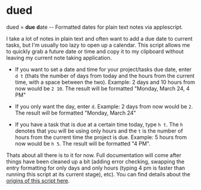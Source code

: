 dued
====

dued = **due** **d**ate -- Formatted dates for plain text notes via applescript. 

I take a lot of notes in plain text and often want to add a due date to current tasks, but I'm usually too lazy to open up a calendar. This script allows me to quickly grab a future date or time and copy it to my clipboard without leaving my current note taking application. 

- If you want to set a date and time for your project/tasks due date, enter `d t` (thats the number of days from today and the hours from the current time, with a space between the two). Example: 2 days and 10 hours from now would be `2 10`. The result will be formatted "Monday, March 24, 4 PM"

- If you only want the day, enter `d`. Example: 2 days from now would be `2`. The result will be formatted "Monday, March 24"

- If you have a task that is due at a certain time today, type `h t`. The `h` denotes that you will be using only hours and the `t` is the number of hours from the current time the project is due. Example: 5 hours from now would be `h 5`. The result will be formatted "4 PM". 

Thats about all there is to it for now. Full documentation will come after things have been cleaned up a bit (adding error checking, swapping the entry formatting for only days and only hours (typing 4 pm is faster than running this script at its current stage), etc). You can find details about the [origins of this script here](http://scriptogr.am/unforswearing/post/future-dates). 
